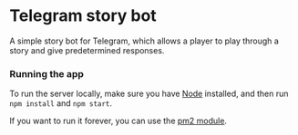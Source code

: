 # Telegram story bot

A simple story bot for Telegram, which allows a player to play through a story and give predetermined responses.

### Running the app

To run the server locally, make sure you have [Node](https://nodejs.org) installed, and then run `npm install` and `npm start`.

If you want to run it forever, you can use the [pm2 module](https://pm2.io).